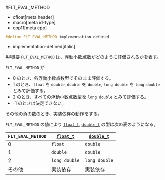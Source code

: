 #FLT_EVAL_METHOD
* cfloat[meta header]
* macro[meta id-type]
* cpp11[meta cpp]

```cpp
#define FLT_EVAL_METHOD implementation-defined
```
* implementation-defined[italic]

##概要
`FLT_EVAL_METHOD` は、浮動小数点数がどのように評価されるかを表す。

`FLT_EVAL_METHOD` が

- 0 のとき、各浮動小数点数型でそのまま評価する。
- 1 のとき、`float` を `double`, `double` を `double`, `long double` を `long double` とみて評価する。
- 2 のとき、すべての浮動小数点数型を `long double` とみて評価する。
- -1 のときは決定できない。

その他の負の数のとき、実装依存の動作をする。

`FLT_EVAL_METHOD` の値により [`float_t`](/reference/cmath/float_t.md), [`double_t`](/reference/cmath/double_t.md) の型は次の表のようになる。


| `FLT_EVAL_METHOD` | [`float_t`](/reference/cmath/float_t.md) | [`double_t`](/reference/cmath/double_t.md) |
|-----------------|--------------------------------------------------------------------------------------|----------------------------------------------------------------------------------------|
| 0 | `float` | `double` |
| 1 | `double` | `double` |
| 2 | `long double` | `long double` |
| その他 | 実装依存 | 実装依存 |

